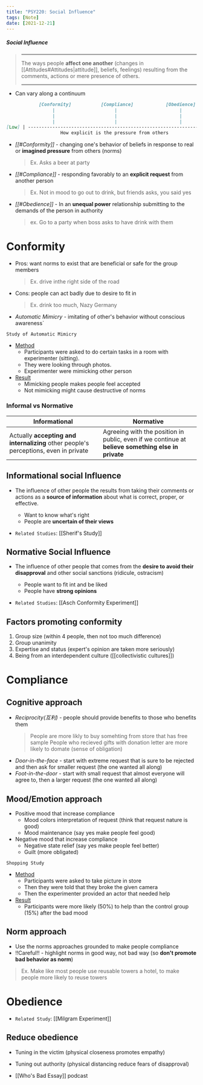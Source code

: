 ```yaml
---
title: "PSY220: Social Influence"
tags: [Note]
date: [2021-12-21]
---
```


##### Social Influence
> ------------------------------------------------------------
> The ways people **affect one another** (changes in [[Attitudes#Attitudes|attitude]], beliefs, feelings) resulting from the comments, actions or mere presence of others.
>
> ------------------------------------------------------------

- Can vary along a continuum
```Markdown
            [Conformity]           [Compliance]            [Obedience]
                 |                      |                       |
                 |                      |                       |
                 |                      |                       |
[Low] | --------------------------------------------------------------------| [High]
                    How explicit is the pressure from others
```

- *[[#Conformity]]* - changing one's behavior of beliefs in response to real or **imagined pressure** from others (norms)
    > Ex. Asks a beer at party
- *[[#Compliance]]* - responding favorably to an **explicit request** from another person
    > Ex. Not in mood to go out to drink, but friends asks, you said yes
- *[[#Obedience]]* - In an **unequal power** relationship submitting to the demands of the person in authority
    > ex. Go to a party when boss asks to have drink with them

# Conformity

- Pros: want norms to exist that are beneficial or safe for the group members
    > Ex. drive inthe right side of the road
- Cons: people can act badly due to desire to fit in
    > Ex. drink too much, Nazy Germany

- *Automatic Mimicry* - imitating of other's behavior without conscious awareness`

`Study of Automatic Mimicry` <!-- ` -->
- <u>Method</u>
    - Participants were asked to do certain tasks in a room with experimenter (sitting).
    - They were looking through photos.
    - Experimenter were mimicking other person
- <u>Result</u>
    - Mimicking people makes people feel accepted
    - Not mimicking might cause destructive of norms

### Informal vs Normative

| Informational                                                                        | Normative                                                                                          |
|--------------------------------------------------------------------------------------|----------------------------------------------------------------------------------------------------|
| Actually **accepting and internalizing** other people's perceptions, even in private | Agreeing with the position in public, even if we continue at **believe something else in private** |

## Informational social Influence

- The influence of other people the results from taking their comments or actions as a **source of information** about what is correct, proper, or effective.
    - Want to know what's right
    - People are **uncertain of their views**

- `Related Studies`: [[Sherif's Study]]

## Normative Social Influence

- The influence of other people that comes from the **desire to avoid their disapproval** and other social sanctions (ridicule, ostracism)
    - People want to fit int and be liked
    - People have **strong opinions**

- `Related Studies`: [[Asch Conformity Experiment]]

## Factors promoting conformity

1. Group size (within 4 people, then not too much difference)
2. Group unanimity
3. Expertise and status (expert's opinion are taken more seriously)
3. Being from an interdependent culture ([[collectivistic cultures]])


# Compliance

## Cognitive approach

- *Reciprocity(互利)* - people should provide benefits to those who benefits them
    > People are more likly to buy somehting from store that has free sample
    > People who recieved gifts with donation letter are more likely to domate (sense of obligation)
- *Door-in-the-face* - start with extreme request that is sure to be rejected and then ask for smaller request (the one wanted all along)
- *Foot-in-the-door* - start with small request that almost everyone will agree to, then a larger request (the one wanted all along)

## Mood/Emotion approach

- Positive mood that increase compliance
    - Mood colors interpretation of request (think that request nature is good)
    - Mood maintenance (say yes make people feel good)
- Negative mood that increase compliance
    - Negative state relief (say yes make people feel better)
    - Guilt (more obligated)

`Shopping Study`
- <u>Method</u>
    - Participants were asked to take picture in store
    - Then they were told that they broke the given camera
    - Then the experimenter provided an actor that needed help
- <u>Result</u>
    - Participants were more likely (50%) to help than the control group (15%) after the bad mood

## Norm approach

- Use the norms approaches grounded to make people compliance
- ‼️Careful‼️ - highlight norms in good way, not bad way (so **don't promote  bad behavior as norm**)

> Ex. Make like most people use reusable towers a hotel, to make people more likely to reuse towers


# Obedience

- `Related Study`: [[Milgram Experiment]]

## Reduce obedience

- Tuning in the victim (physical closeness promotes empathy)
- Tuning out authority (physical distancing reduce fears of disapproval)

- [[Who's Bad Essay]] podcast
